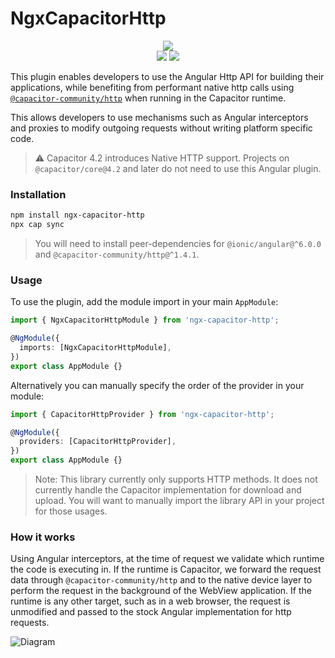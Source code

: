 # NgxCapacitorHttp

<p align="center">
  <a href="https://www.npmjs.com/package/ngx-capacitor-http"><img src="https://img.shields.io/npm/l/ngx-capacitor-http?style=flat-square" /></a>
<br>
  <a href="https://www.npmjs.com/package/ngx-capacitor-http"><img src="https://img.shields.io/npm/dw/ngx-capacitor-http?style=flat-square" /></a>
  <a href="https://www.npmjs.com/package/ngx-capacitor-http"><img src="https://img.shields.io/npm/v/ngx-capacitor-http?style=flat-square" /></a>
</p>

This plugin enables developers to use the Angular Http API for building their applications, while benefiting from performant native http calls using [`@capacitor-community/http`](https://github.com/capacitor-community/http) when running in the Capacitor runtime.

This allows developers to use mechanisms such as Angular interceptors and proxies to modify outgoing requests without writing platform specific code.

> ⚠️ Capacitor 4.2 introduces Native HTTP support. Projects on `@capacitor/core@4.2` and later do not need to use this Angular plugin.

### Installation

```bash
npm install ngx-capacitor-http
npx cap sync
```

> You will need to install peer-dependencies for `@ionic/angular@^6.0.0` and `@capacitor-community/http@^1.4.1`.

### Usage

To use the plugin, add the module import in your main `AppModule`:

```ts
import { NgxCapacitorHttpModule } from 'ngx-capacitor-http';

@NgModule({
  imports: [NgxCapacitorHttpModule],
})
export class AppModule {}
```

Alternatively you can manually specify the order of the provider in your module:

```ts
import { CapacitorHttpProvider } from 'ngx-capacitor-http';

@NgModule({
  providers: [CapacitorHttpProvider],
})
export class AppModule {}
```

> Note: This library currently only supports HTTP methods. It does not currently handle the Capacitor implementation for download and upload. You will want to manually import the library API in your project for those usages.

### How it works

Using Angular interceptors, at the time of request we validate which runtime the code is executing in. If the runtime is Capacitor, we forward the request data through `@capacitor-community/http` and to the native device layer to perform the request in the background of the WebView application. If the runtime is any other target, such as in a web browser, the request is unmodified and passed to the stock Angular implementation for http requests.

![Diagram](https://github.com/sean-perkins/ngx-capacitor-http/blob/main/.github/NgxCapacitorHttp.png?raw=true)
